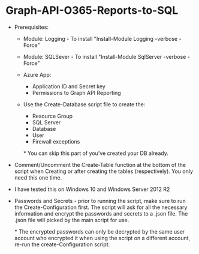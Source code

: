 # Graph-API-O365-Reports-to-SQL
 
* Prerequisites: 
  * Module: Logging - To install "Install-Module Logging -verbose -Force"
  * Module: SQLSever - To install "Install-Module SqlServer -verbose -Force"
  * Azure App:
    * Application ID and Secret key
    * Permissions to Graph API Reporting

  * Use the Create-Database script file to create the:
    * Resource Group
    * SQL Server
    * Database
    * User
    * Firewall exceptions
        
     \* You can skip this part of you've created your DB already. 
    
* Comment/Uncomment the Create-Table function at the bottom of the script when
        Creating or after creating the tables (respectively). You only need this one time. 

* I have tested this on Windows 10 and Windows Server 2012 R2

* Passwords and Secrets - prior to running the script, make sure to run the Create-Configuration
        first. The script will ask for all the necessary information and encrypt the passwords and
        secrets to a .json file. The .json file will picked by the main script for use. 

     \* The encrypted passwords can only be decrypted by the same user account who encrypted it
            when using the script on a different account, re-run the create-Configuration script.
        

